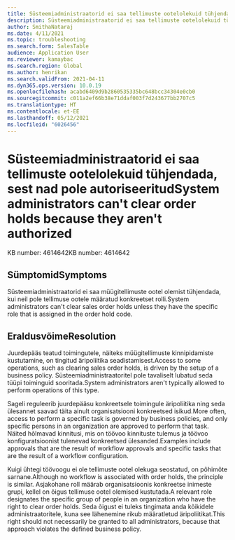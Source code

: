 ```yaml
---
title: Süsteemiadministraatorid ei saa tellimuste ootelolekuid tühjendada, sest nad pole autoriseeritud
description: Süsteemiadministraatorid ei saa tellimuste ootelolekuid tühjendada, sest nad pole autoriseeritud.
author: SmithaNataraj
ms.date: 4/11/2021
ms.topic: troubleshooting
ms.search.form: SalesTable
audience: Application User
ms.reviewer: kamaybac
ms.search.region: Global
ms.author: henrikan
ms.search.validFrom: 2021-04-11
ms.dyn365.ops.version: 10.0.19
ms.openlocfilehash: acabd6409d9b2860535335bc648bcc34304e0cb0
ms.sourcegitcommit: c011a2ef66b38e71ddaf003f7d243677bb2707c5
ms.translationtype: HT
ms.contentlocale: et-EE
ms.lasthandoff: 05/12/2021
ms.locfileid: "6026456"
---
```

# <a name="system-administrators-cant-clear-order-holds-because-they-arent-authorized"></a><span data-ttu-id="7a5c2-103">Süsteemiadministraatorid ei saa tellimuste ootelolekuid tühjendada, sest nad pole autoriseeritud</span><span class="sxs-lookup"><span data-stu-id="7a5c2-103">System administrators can't clear order holds because they aren't authorized</span></span>

<span data-ttu-id="7a5c2-104">KB number: 4614642</span><span class="sxs-lookup"><span data-stu-id="7a5c2-104">KB number: 4614642</span></span>

## <a name="symptoms"></a><span data-ttu-id="7a5c2-105">Sümptomid</span><span class="sxs-lookup"><span data-stu-id="7a5c2-105">Symptoms</span></span>

<span data-ttu-id="7a5c2-106">Süsteemiadministraatorid ei saa müügitellimuste ootel olemist tühjendada, kui neil pole tellimuse ootele määratud konkreetset rolli.</span><span class="sxs-lookup"><span data-stu-id="7a5c2-106">System administrators can't clear sales order holds unless they have the specific role that is assigned in the order hold code.</span></span>

## <a name="resolution"></a><span data-ttu-id="7a5c2-107">Eraldusvõime</span><span class="sxs-lookup"><span data-stu-id="7a5c2-107">Resolution</span></span>

<span data-ttu-id="7a5c2-108">Juurdepääs teatud toimingutele, näiteks müügitellimuste kinnipidamiste kustutamine, on tingitud äripoliitika seadistamisest.</span><span class="sxs-lookup"><span data-stu-id="7a5c2-108">Access to some operations, such as clearing sales order holds, is driven by the setup of a business policy.</span></span> <span data-ttu-id="7a5c2-109">Süsteemiadministraatoritel pole tavaliselt lubatud seda tüüpi toiminguid sooritada.</span><span class="sxs-lookup"><span data-stu-id="7a5c2-109">System administrators aren't typically allowed to perform operations of this type.</span></span> 

<span data-ttu-id="7a5c2-110">Sageli reguleerib juurdepääsu konkreetsele toimingule äripoliitika ning seda ülesannet saavad täita ainult organisatsiooni konkreetsed isikud.</span><span class="sxs-lookup"><span data-stu-id="7a5c2-110">More often, access to perform a specific task is governed by business policies, and only specific persons in an organization are approved to perform that task.</span></span> <span data-ttu-id="7a5c2-111">Näited hõlmavad kinnitusi, mis on töövoo kinnituste tulemus ja töövoo konfiguratsioonist tulenevad konkreetsed ülesanded.</span><span class="sxs-lookup"><span data-stu-id="7a5c2-111">Examples include approvals that are the result of workflow approvals and specific tasks that are the result of a workflow configuration.</span></span>

<span data-ttu-id="7a5c2-112">Kuigi ühtegi töövoogu ei ole tellimuste ootel olekuga seostatud, on põhimõte sarnane.</span><span class="sxs-lookup"><span data-stu-id="7a5c2-112">Although no workflow is associated with order holds, the principle is similar.</span></span> <span data-ttu-id="7a5c2-113">Asjakohane roll määrab organisatsioonis konkreetse inimeste grupi, kellel on õigus tellimuse ootel olemised kustutada.</span><span class="sxs-lookup"><span data-stu-id="7a5c2-113">A relevant role designates the specific group of people in an organization who have the right to clear order holds.</span></span> <span data-ttu-id="7a5c2-114">Seda õigust ei tuleks tingimata anda kõikidele administraatoritele, kuna see lähenemine rikub määratletud äripoliitikat.</span><span class="sxs-lookup"><span data-stu-id="7a5c2-114">This right should not necessarily be granted to all administrators, because that approach violates the defined business policy.</span></span>
